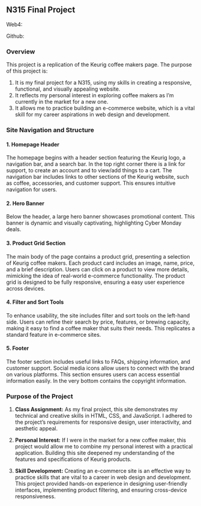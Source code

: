 ## N315 Final Project

Web4:

Github:

### Overview

This project is a replication of the Keurig coffee makers page. The purpose of this project is:

1. It is my final project for a N315, using my skills in creating a responsive, functional, and visually appealing website.
2. It reflects my personal interest in exploring coffee makers as I’m currently in the market for a new one.
3. It allows me to practice building an e-commerce website, which is a vital skill for my career aspirations in web design and development.

### Site Navigation and Structure

#### 1. **Homepage Header**

The homepage begins with a header section featuring the Keurig logo, a navigation bar, and a search bar. In the top right corner there is a link for support, to create an account and to view/add things to a cart. The navigation bar includes links to other sections of the Keurig website, such as coffee, accessories, and customer support. This ensures intuitive navigation for users.

#### 2. **Hero Banner**

Below the header, a large hero banner showcases promotional content. This banner is dynamic and visually captivating, highlighting Cyber Monday deals.

#### 3. **Product Grid Section**

The main body of the page contains a product grid, presenting a selection of Keurig coffee makers. Each product card includes an image, name, price, and a brief description. Users can click on a product to view more details, mimicking the idea of real-world e-commerce functionality. The product grid is designed to be fully responsive, ensuring a easy user experience across devices.

#### 4. **Filter and Sort Tools**

To enhance usability, the site includes filter and sort tools on the left-hand side. Users can refine their search by price, features, or brewing capacity, making it easy to find a coffee maker that suits their needs. This replicates a standard feature in e-commerce sites.

#### 5. **Footer**

The footer section includes useful links to FAQs, shipping information, and customer support. Social media icons allow users to connect with the brand on various platforms. This section ensures users can access essential information easily. In the very bottom contains the copyright information.

### Purpose of the Project

1. **Class Assignment:** As my final project, this site demonstrates my technical and creative skills in HTML, CSS, and JavaScript. I adhered to the project’s requirements for responsive design, user interactivity, and aesthetic appeal.

2. **Personal Interest:** If I were in the market for a new coffee maker, this project would allow me to combine my personal interest with a practical application. Building this site deepened my understanding of the features and specifications of Keurig products.

3. **Skill Development:** Creating an e-commerce site is an effective way to practice skills that are vital to a career in web design and development. This project provided hands-on experience in designing user-friendly interfaces, implementing product filtering, and ensuring cross-device responsiveness.

